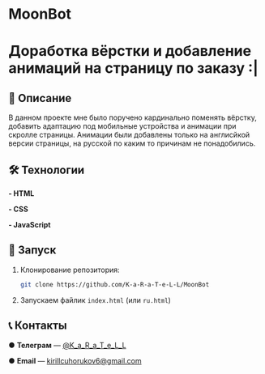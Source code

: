 # MoonBot

# Доработка вёрстки и добавление анимаций на страницу по заказу :|

## 📖 Описание

В данном проекте мне было поручено кардинально поменять вёрстку, добавить адаптацию под мобильные устройства и анимации при скролле страницы.
Анимации были добавлены только на англисйкой версии страницы, на русской по каким то причинам не понадобились.

## 🛠️ Технологии

**- HTML**

**- CSS**

**- JavaScript**

## 🚀 Запуск

1. Клонирование репозитория:
   ```bash
   git clone https://github.com/K-a-R-a-T-e-L-L/MoonBot

2. Запускаем файлик `index.html` (или `ru.html`)

## 📞 Контакты
   ● **Телеграм** — [@K_a_R_a_T_e_L_L](https://t.me/K_a_R_a_T_e_L_L)
   
   ● **Email** — kirillcuhorukov6@gmail.com

